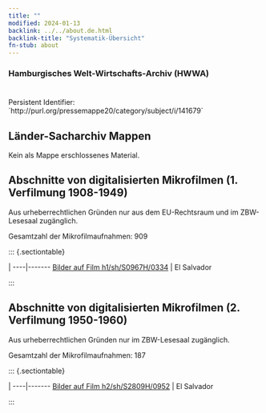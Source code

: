 ```yaml
---
title: ""
modified: 2024-01-13
backlink: ../../about.de.html
backlink-title: "Systematik-Übersicht"
fn-stub: about
---
```


### Hamburgisches Welt-Wirtschafts-Archiv (HWWA)

# 

<div class="hint">Persistent Identifier: `http://purl.org/pressemappe20/category/subject/i/141679`</div>







## Länder-Sacharchiv Mappen





Kein als Mappe erschlossenes Material.



<a id="filmsections" />

## Abschnitte von digitalisierten Mikrofilmen (1. Verfilmung 1908-1949)

<p>Aus urheberrechtlichen Gründen nur aus dem EU-Rechtsraum und im ZBW-Lesesaal zugänglich.</p>


<p>Gesamtzahl der Mikrofilmaufnahmen: 909</p>





::: {.sectiontable}

 | 
----|-------
<a class="btn" href="https://pm20.zbw.eu/film/h1/sh/S0967H/0334" rel="nofollow">Bilder auf Film h1/sh/S0967H/0334</a> | El Salvador


:::




## Abschnitte von digitalisierten Mikrofilmen (2. Verfilmung 1950-1960)

<p>Aus urheberrechtlichen Gründen nur im ZBW-Lesesaal zugänglich.</p>


<p>Gesamtzahl der Mikrofilmaufnahmen: 187</p>





::: {.sectiontable}

 | 
----|-------
<a class="btn" href="https://pm20.zbw.eu/film/h2/sh/S2809H/0952" rel="nofollow">Bilder auf Film h2/sh/S2809H/0952</a> | El Salvador


:::
















